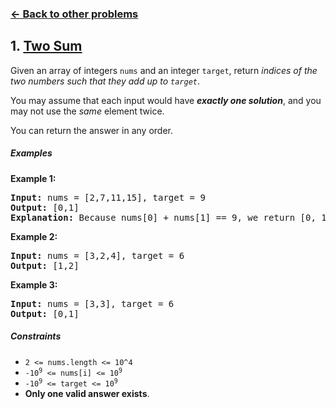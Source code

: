 ### [&#8592; Back to other problems](../../README.md)

## 1. [Two Sum](https://leetcode.com/problems/two-sum/)

Given an array of integers `nums` and an integer `target`, return *indices of the two numbers such
that they add up to `target`*.

You may assume that each input would have ***exactly one solution***, and you may not use the *same*
element twice.

You can return the answer in any order.

##### Examples

**Example 1:**

<pre>
<b>Input:</b> nums = [2,7,11,15], target = 9
<b>Output:</b> [0,1]
<b>Explanation:</b> Because nums[0] + nums[1] == 9, we return [0, 1].
</pre>

**Example 2:**

<pre>
<b>Input:</b> nums = [3,2,4], target = 6
<b>Output:</b> [1,2]
</pre>

**Example 3:**

<pre>
<b>Input:</b> nums = [3,3], target = 6
<b>Output:</b> [0,1]
</pre>

##### Constraints

* <code>2 <= nums.length <= 10^4</code>
* <code>-10<sup>9</sup> <= nums[i] <= 10<sup>9</sup></code>
* <code>-10<sup>9</sup> <= target <= 10<sup>9</sup></code>
* **Only one valid answer exists**.
